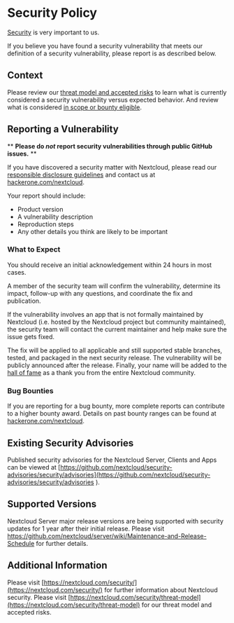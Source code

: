 # Security Policy

[Security](https://nextcloud.com/security/) is very important to us. 

If you believe you have found a security vulnerability that meets our definition of a security 
vulnerability, please report is as described below.

## Context

Please review our [threat model and accepted risks](https://nextcloud.com/security/threat-model) to learn what 
is currently considered a security vulnerability versus expected behavior. And review what is considered 
[in scope or bounty eligible](https://hackerone.com/nextcloud/policy_scopes).


## Reporting a Vulnerability

** **Please do _not_ report security vulnerabilities through public GitHub issues.** **

If you have discovered a security matter with Nextcloud, please read our
[responsible disclosure guidelines](https://nextcloud.com/security/) and contact us at
[hackerone.com/nextcloud](https://hackerone.com/nextcloud).

Your report should include:

- Product version
- A vulnerability description
- Reproduction steps
- Any other details you think are likely to be important

### What to Expect

You should receive an initial acknowledgement within 24 hours in most cases.

A member of the security team will confirm the vulnerability, determine its impact, follow-up with any questions, 
and coordinate the fix and publication. 

If the vulnerability involves an app that is not formally maintained by Nextcloud (i.e. hosted by the 
Nextcloud project but community maintained), the security team will contact the current maintainer 
and help make sure the issue gets fixed.

The fix will be applied to all applicable and still supported stable branches, tested, and packaged in the next security release.
The vulnerability will be publicly announced after the release. Finally, your name will be added
to the [hall of fame](https://hackerone.com/nextcloud/thanks) as a thank you from the entire Nextcloud 
community. 

### Bug Bounties

If you are reporting for a bug bounty, more complete reports can contribute to a higher bounty award. Details
on past bounty ranges can be found at [hackerone.com/nextcloud](https://hackerone.com/nextcloud).

## Existing Security Advisories

Published security advisories for the Nextcloud Server, Clients and Apps can be viewed at
[https://github.com/nextcloud/security-advisories/security/advisories](https://github.com/nextcloud/security-advisories/security/advisories
).

## Supported Versions

Nextcloud Server major release versions are being supported with security updates for 1 year after their initial release.
Please visit https://github.com/nextcloud/server/wiki/Maintenance-and-Release-Schedule for further details.

## Additional Information

Please visit [https://nextcloud.com/security/](https://nextcloud.com/security/) for further information about Nextcloud security.
Please visit [https://nextcloud.com/security/threat-model](https://nextcloud.com/security/threat-model) for our threat model and accepted risks.
